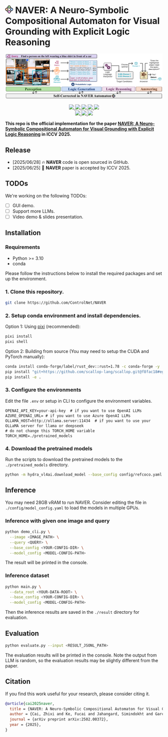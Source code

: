 # <img src="assets/logo.svg" width="25"> NAVER: A Neuro-Symbolic Compositional Automaton for Visual Grounding with Explicit Logic Reasoning

<div align="center">
    <img src="assets/teaser.svg">
    <p></p>
</div>

<div align="center">
    <a href="https://github.com/ControlNet/NAVER/issues">
        <img src="https://img.shields.io/github/issues/ControlNet/NAVER?style=flat-square">
    </a>
    <a href="https://github.com/ControlNet/NAVER/network/members">
        <img src="https://img.shields.io/github/forks/ControlNet/NAVER?style=flat-square">
    </a>
    <a href="https://github.com/ControlNet/NAVER/stargazers">
        <img src="https://img.shields.io/github/stars/ControlNet/NAVER?style=flat-square">
    </a>
    <a href="https://github.com/ControlNet/NAVER/blob/master/LICENSE">
        <img src="https://img.shields.io/github/license/ControlNet/NAVER?style=flat-square">
    </a>
    <a href="https://arxiv.org/abs/2502.00372">
        <img src="https://img.shields.io/badge/arXiv-2502.00372-b31b1b.svg?style=flat-square">
    </a>
</div>

<div align="center">    
    <a href="https://pypi.org/project/naver/">
        <img src="https://img.shields.io/pypi/v/naver?style=flat-square">
    </a>
    <a href="https://pypi.org/project/naver/">
        <img src="https://img.shields.io/pypi/dm/naver?style=flat-square">
    </a>
    <a href="https://www.python.org/"><img src="https://img.shields.io/pypi/pyversions/naver?style=flat-square"></a>
</div>


**This repo is the official implementation for the paper [NAVER: A Neuro-Symbolic Compositional Automaton for Visual Grounding with Explicit Logic Reasoning](https://arxiv.org/abs/2502.00372) in ICCV 2025.**


## Release

- [2025/06/28] 🔥 **NAVER** code is open sourced in GitHub.
- [2025/06/25] 🎉 **NAVER** paper is accepted by ICCV 2025.

## TODOs

We're working on the following TODOs:
- [ ] GUI demo.
- [ ] Support more LLMs.
- [ ] Video demo & slides presentation.

## Installation

### Requirements

- Python >= 3.10
- conda

Please follow the instructions below to install the required packages and set up the environment.

### 1. Clone this repository.
```Bash
git clone https://github.com/ControlNet/NAVER
```

### 2. Setup conda environment and install dependencies. 

Option 1: Using [pixi](https://prefix.dev/) (recommended):
```Bash
pixi install
pixi shell
```

Option 2: Building from source (You may need to setup the CUDA and PyTorch manually):
```Bash
conda install conda-forge/label/rust_dev::rust=1.78 -c conda-forge -y
pip install "git+https://github.com/scallop-lang/scallop.git@f8fac18#egg=scallopy&subdirectory=etc/scallopy"
pip install -e .
```

### 3. Configure the environments

Edit the file `.env` or setup in CLI to configure the environment variables.

```
OPENAI_API_KEY=your-api-key  # if you want to use OpenAI LLMs
AZURE_OPENAI_URL= # if you want to use Azure OpenAI LLMs
OLLAMA_HOST=http://ollama.server:11434  # if you want to use your OLLaMA server for llama or deepseek
# do not change this TORCH_HOME variable
TORCH_HOME=./pretrained_models
```

### 4. Download the pretrained models
Run the scripts to download the pretrained models to the `./pretrained_models` directory. 

```Bash
python -m hydra_vl4ai.download_model --base_config config/refcoco.yaml --model_config config/model_config.yaml --extra_packages naver.tool
```

## Inference

You may need 28GB vRAM to run NAVER. Consider editing the file in `./config/model_config.yaml` to load the models in multiple GPUs.

### Inference with given one image and query
```Bash
python demo_cli.py \
  --image <IMAGE_PATH> \
  --query <QUERY> \
  --base_config <YOUR-CONFIG-DIR> \
  --model_config <MODEL-CONFIG-PATH>
```

The result will be printed in the console.

### Inference dataset

```Bash
python main.py \
  --data_root <YOUR-DATA-ROOT> \
  --base_config <YOUR-CONFIG-DIR> \
  --model_config <MODEL-CONFIG-PATH>
```

Then the inference results are saved in the `./result` directory for evaluation.

## Evaluation

```Bash
python evaluate.py --input <RESULT_JSONL_PATH>
```

The evaluation results will be printed in the console. Note the output from LLM is random, so the evaluation results may be slightly different from the paper.

## Citation
If you find this work useful for your research, please consider citing it.
```bibtex
@article{cai2025naver,
  title = {NAVER: A Neuro-Symbolic Compositional Automaton for Visual Grounding with Explicit Logic Reasoning},
  author = {Cai, Zhixi and Ke, Fucai and Jahangard, Simindokht and Garcia de la Banda, Maria and Haffari, Reza and Stuckey, Peter J. and Rezatofighi, Hamid},
  journal = {arXiv preprint arXiv:2502.00372},
  year = {2025},
}
```
